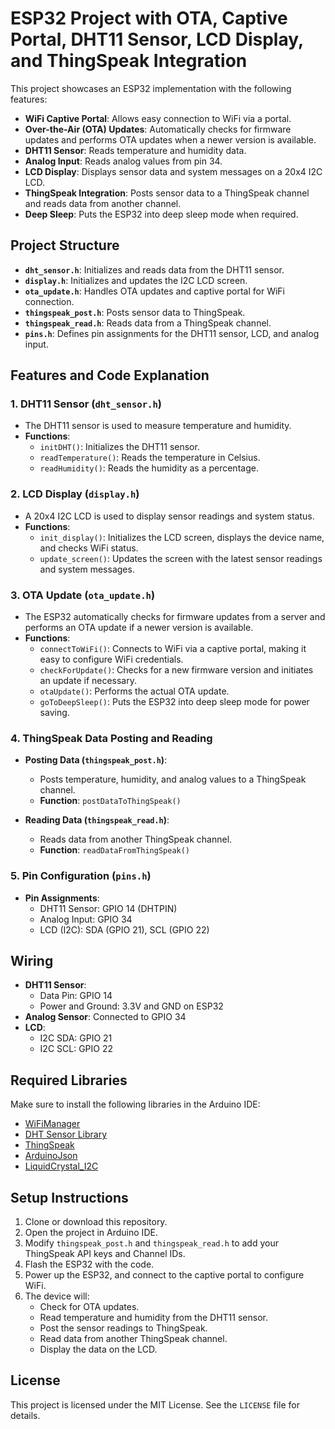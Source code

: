 # ESP32 Project with OTA, Captive Portal, DHT11 Sensor, LCD Display, and ThingSpeak Integration

This project showcases an ESP32 implementation with the following features:
- **WiFi Captive Portal**: Allows easy connection to WiFi via a portal.
- **Over-the-Air (OTA) Updates**: Automatically checks for firmware updates and performs OTA updates when a newer version is available.
- **DHT11 Sensor**: Reads temperature and humidity data.
- **Analog Input**: Reads analog values from pin 34.
- **LCD Display**: Displays sensor data and system messages on a 20x4 I2C LCD.
- **ThingSpeak Integration**: Posts sensor data to a ThingSpeak channel and reads data from another channel.
- **Deep Sleep**: Puts the ESP32 into deep sleep mode when required.

## Project Structure

- **`dht_sensor.h`**: Initializes and reads data from the DHT11 sensor.
- **`display.h`**: Initializes and updates the I2C LCD screen.
- **`ota_update.h`**: Handles OTA updates and captive portal for WiFi connection.
- **`thingspeak_post.h`**: Posts sensor data to ThingSpeak.
- **`thingspeak_read.h`**: Reads data from a ThingSpeak channel.
- **`pins.h`**: Defines pin assignments for the DHT11 sensor, LCD, and analog input.
  
## Features and Code Explanation

### 1. DHT11 Sensor (`dht_sensor.h`)
- The DHT11 sensor is used to measure temperature and humidity.
- **Functions**:
  - `initDHT()`: Initializes the DHT11 sensor.
  - `readTemperature()`: Reads the temperature in Celsius.
  - `readHumidity()`: Reads the humidity as a percentage.
  
### 2. LCD Display (`display.h`)
- A 20x4 I2C LCD is used to display sensor readings and system status.
- **Functions**:
  - `init_display()`: Initializes the LCD screen, displays the device name, and checks WiFi status.
  - `update_screen()`: Updates the screen with the latest sensor readings and system messages.

### 3. OTA Update (`ota_update.h`)
- The ESP32 automatically checks for firmware updates from a server and performs an OTA update if a newer version is available.
- **Functions**:
  - `connectToWiFi()`: Connects to WiFi via a captive portal, making it easy to configure WiFi credentials.
  - `checkForUpdate()`: Checks for a new firmware version and initiates an update if necessary.
  - `otaUpdate()`: Performs the actual OTA update.
  - `goToDeepSleep()`: Puts the ESP32 into deep sleep mode for power saving.

### 4. ThingSpeak Data Posting and Reading
- **Posting Data (`thingspeak_post.h`)**: 
  - Posts temperature, humidity, and analog values to a ThingSpeak channel.
  - **Function**: `postDataToThingSpeak()`
  
- **Reading Data (`thingspeak_read.h`)**: 
  - Reads data from another ThingSpeak channel.
  - **Function**: `readDataFromThingSpeak()`
  
### 5. Pin Configuration (`pins.h`)
- **Pin Assignments**:
  - DHT11 Sensor: GPIO 14 (DHTPIN)
  - Analog Input: GPIO 34
  - LCD (I2C): SDA (GPIO 21), SCL (GPIO 22)

## Wiring

- **DHT11 Sensor**:
  - Data Pin: GPIO 14
  - Power and Ground: 3.3V and GND on ESP32
- **Analog Sensor**: Connected to GPIO 34
- **LCD**: 
  - I2C SDA: GPIO 21
  - I2C SCL: GPIO 22

## Required Libraries

Make sure to install the following libraries in the Arduino IDE:
- [WiFiManager](https://github.com/tzapu/WiFiManager)
- [DHT Sensor Library](https://github.com/adafruit/DHT-sensor-library)
- [ThingSpeak](https://github.com/mathworks/thingspeak-arduino)
- [ArduinoJson](https://github.com/bblanchon/ArduinoJson)
- [LiquidCrystal_I2C](https://github.com/johnrickman/LiquidCrystal_I2C)

## Setup Instructions

1. Clone or download this repository.
2. Open the project in Arduino IDE.
3. Modify `thingspeak_post.h` and `thingspeak_read.h` to add your ThingSpeak API keys and Channel IDs.
4. Flash the ESP32 with the code.
5. Power up the ESP32, and connect to the captive portal to configure WiFi.
6. The device will:
   - Check for OTA updates.
   - Read temperature and humidity from the DHT11 sensor.
   - Post the sensor readings to ThingSpeak.
   - Read data from another ThingSpeak channel.
   - Display the data on the LCD.

## License

This project is licensed under the MIT License. See the `LICENSE` file for details.

